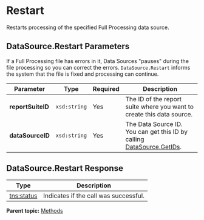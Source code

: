 # Restart

Restarts processing of the specified Full Processing data source.

## DataSource.Restart Parameters

If a Full Processing file has errors in it, Data Sources "pauses" during the file processing so you can correct the errors. `DataSource.Restart` informs the system that the file is fixed and processing can continue.

|Parameter|Type|Required|Description|
|---------|----|--------|-----------|
|**reportSuiteID** |`xsd:string` |Yes| The ID of the report suite where you want to create this data source. |
|**dataSourceID** |`xsd:string` |Yes| The Data Source ID. You can get this ID by calling [DataSource.GetIDs](r_getIDs.md#). |

## DataSource.Restart Response

|Type|Description|
|----|-----------|
|[tns:status](../data_types/r_status.md#) | Indicates if the call was successful. |

**Parent topic:** [Methods](../methods/c_data_sources_methods.md)


